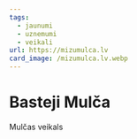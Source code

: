 ```yaml
---
tags:
  - jaunumi
  - uznemumi
  - veikali
url: https://mizumulca.lv
card_image: /mizumulca.lv.webp
---
```


# Basteji Mulča

Mulčas veikals

